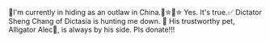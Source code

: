 🙈I'm currently in hiding as an outlaw in China.🤠✮👢✮ ‎Yes. It's true.✅ ‎Dictator Sheng Chang of Dictasia is hunting me down. 🐜 ‎His trustworthy pet, Alligator Alec🐊, is always by his side. Pls donate!!!
